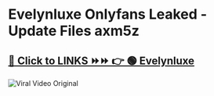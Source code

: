 
 # Evelynluxe Onlyfans Leaked - Update Files axm5z

## <h2><a href="https://clipsfans.com/Evelynluxe&ref=git">🔗 Click to LINKS ⏩⏩ 👉 🟢 Evelynluxe </a></h2>

<a href="https://clipsfans.com/Evelynluxe&ref=git" rel="nofollow" data-target="animated-image.originalLink"><img src="https://i.ibb.co.com/xMMVF88/686577567.gif" alt="Viral Video Original" style="max-width: 100%; display: inline-block;" data-target="animated-image.originalImage"></a>

